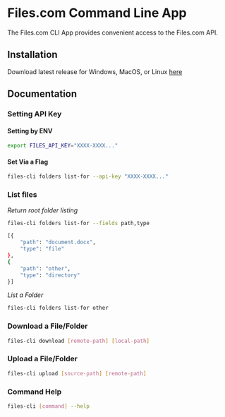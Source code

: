 # Files.com Command Line App

The Files.com CLI App provides convenient access to the Files.com API.

## Installation

Download latest release for Windows, MacOS, or Linux [here](https://github.com/Files-com/files-cli/releases)

## Documentation

### Setting API Key

#### Setting by ENV 

``` sh
export FILES_API_KEY="XXXX-XXXX..."
```

#### Set Via a Flag

```sh 
files-cli folders list-for --api-key "XXXX-XXXX..."
```

### List files

*Return root folder listing*

```sh 
files-cli folders list-for --fields path,type

[{
    "path": "document.docx",
    "type": "file"
},
{
    "path": "other",
    "type": "directory"
}]
```

*List a Folder*

```sh 
files-cli folders list-for other
```

### Download a File/Folder

```sh
files-cli download [remote-path] [local-path]
```

### Upload a File/Folder

```sh
files-cli upload [source-path] [remote-path]
```

### Command Help

```sh
files-cli [command] --help
```
